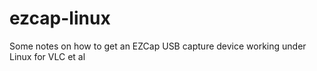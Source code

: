 # ezcap-linux
Some notes on how to get an EZCap USB capture device working under Linux for VLC et al
